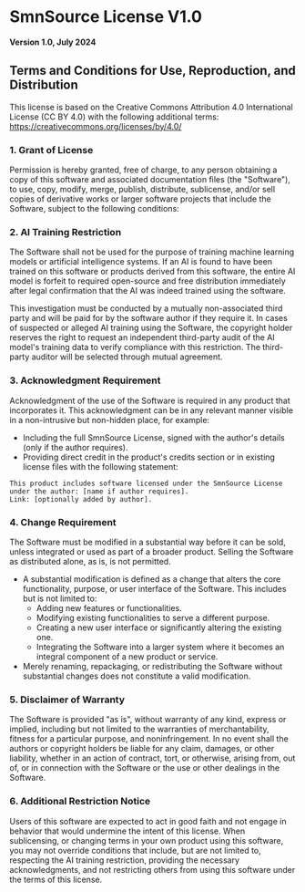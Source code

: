 # SmnSource License V1.0

**Version 1.0, July 2024**

## Terms and Conditions for Use, Reproduction, and Distribution

This license is based on the Creative Commons Attribution 4.0 International License (CC BY 4.0) with the following additional terms:
https://creativecommons.org/licenses/by/4.0/

### 1. Grant of License

Permission is hereby granted, free of charge, to any person obtaining a copy of this software and associated documentation files (the "Software"), to use, copy, modify, merge, publish, distribute, sublicense, and/or sell copies of derivative works or larger software projects that include the Software, subject to the following conditions:

### 2. AI Training Restriction

The Software shall not be used for the purpose of training machine learning models or artificial intelligence systems. If an AI is found to have been trained on this software or products derived from this software, the entire AI model is forfeit to required open-source and free distribution immediately after legal confirmation that the AI was indeed trained using the software. 

This investigation must be conducted by a mutually non-associated third party and will be paid for by the software author if they require it. In cases of suspected or alleged AI training using the Software, the copyright holder reserves the right to request an independent third-party audit of the AI model's training data to verify compliance with this restriction. The third-party auditor will be selected through mutual agreement.

### 3. Acknowledgment Requirement

Acknowledgment of the use of the Software is required in any product that incorporates it. This acknowledgment can be in any relevant manner visible in a non-intrusive but non-hidden place, for example:

- Including the full SmnSource License, signed with the author's details (only if the author requires).
- Providing direct credit in the product's credits section or in existing license files with the following statement:
```
This product includes software licensed under the SmnSource License under the author: [name if author requires].
Link: [optionally added by author].
```
### 4. Change Requirement

The Software must be modified in a substantial way before it can be sold, unless integrated or used as part of a broader product. Selling the Software as distributed alone, as is, is not permitted.

- A substantial modification is defined as a change that alters the core functionality, purpose, or user interface of the Software. This includes but is not limited to:
    - Adding new features or functionalities.
    - Modifying existing functionalities to serve a different purpose.
    - Creating a new user interface or significantly altering the existing one.
    - Integrating the Software into a larger system where it becomes an integral component of a new product or service.
- Merely renaming, repackaging, or redistributing the Software without substantial changes does not constitute a valid modification.
### 5. Disclaimer of Warranty

The Software is provided "as is", without warranty of any kind, express or implied, including but not limited to the warranties of merchantability, fitness for a particular purpose, and noninfringement. In no event shall the authors or copyright holders be liable for any claim, damages, or other liability, whether in an action of contract, tort, or otherwise, arising from, out of, or in connection with the Software or the use or other dealings in the Software.

### 6. Additional Restriction Notice

Users of this software are expected to act in good faith and not engage in behavior that would undermine the intent of this license. When sublicensing, or changing terms in your own product using this software, you may not override conditions that include, but are not limited to, respecting the AI training restriction, providing the necessary acknowledgments, and not restricting others from using this software under the terms of this license.